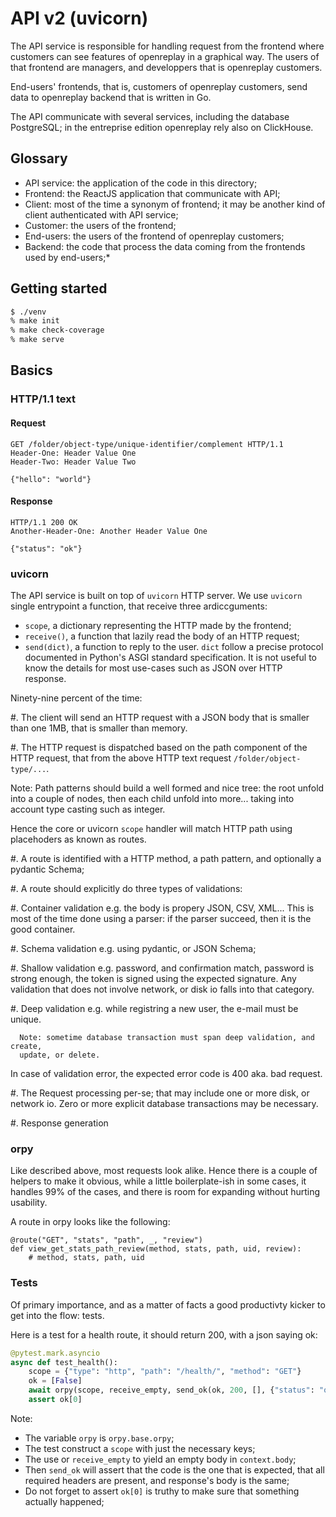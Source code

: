# API v2 (uvicorn)

The API service is responsible for handling request from the frontend
where customers can see features of openreplay in a graphical way. The
users of that frontend are managers, and developpers that is
openreplay customers.

End-users' frontends, that is, customers of openreplay customers, send
data to openreplay backend that is written in Go.

The API communicate with several services, including the database
PostgreSQL; in the entreprise edition openreplay rely also on
ClickHouse.

## Glossary

- API service: the application of the code in this directory;
- Frontend: the ReactJS application that communicate with API;
- Client: most of the time a synonym of frontend; it may be another kind of 
  client authenticated with API service;
- Customer: the users of the frontend;
- End-users: the users of the frontend of openreplay customers;
- Backend: the code that process the data coming from the frontends used by end-users;*

## Getting started

```sh
$ ./venv
% make init
% make check-coverage
% make serve
```

## Basics

### HTTP/1.1 text

#### Request

```http
GET /folder/object-type/unique-identifier/complement HTTP/1.1
Header-One: Header Value One
Header-Two: Header Value Two

{"hello": "world"}
```

#### Response

```http
HTTP/1.1 200 OK
Another-Header-One: Another Header Value One

{"status": "ok"}
```

### uvicorn

The API service is built on top of `uvicorn` HTTP server. We use `uvicorn`
single entrypoint a function, that receive three ardiccguments:

- `scope`, a dictionary representing the HTTP made by the frontend;
- `receive()`, a function that lazily read the body of an HTTP request;
- `send(dict)`, a function to reply to the user. `dict` follow a precise 
  protocol documented in Python's ASGI standard specification. It is not 
  useful to know the details for most use-cases such as JSON over HTTP 
  response.

Ninety-nine percent of the time:

#. The client will send an HTTP request with a JSON body that is smaller 
   than one 1MB, that is smaller than memory.

#. The HTTP request is dispatched based on the path component of the HTTP
   request, that from the above HTTP text request `/folder/object-type/...`.

   Note: Path patterns should build a well formed and nice tree: the root 
   unfold into a couple of nodes, then each child unfold into more... taking 
   into account type casting such as integer.

   Hence the core or uvicorn `scope` handler will match HTTP path using 
   placehoders as known as routes.

#. A route is identified with a HTTP method, a path pattern, and optionally
   a pydantic Schema;

#. A route should explicitly do three types of validations:

   #. Container validation e.g. the body is propery JSON, CSV, XML... This is
      most of the time done using a parser: if the parser succeed, then it is
      the good container.

   #. Schema validation e.g. using pydantic, or JSON Schema;

   #. Shallow validation e.g. password, and confirmation match, password is strong 
      enough, the token is signed using the expected signature. Any validation
      that does not involve network, or disk io falls into that category.

   #. Deep validation e.g. while registring a new user, the e-mail must be unique.
    
      Note: sometime database transaction must span deep validation, and create, 
      update, or delete.
   
   In case of validation error, the expected error code is 400 aka. bad request.

#. The Request processing per-se; that may include one or more disk, or network io.
   Zero or more explicit database transactions may be necessary.

#. Response generation

### orpy

Like described above, most requests look alike. Hence there is a couple of helpers
to make it obvious, while a little boilerplate-ish in some cases, it handles 99% of
the cases, and there is room for expanding without hurting usability.

A route in orpy looks like the following:

```
@route("GET", "stats", "path", _, "review")
def view_get_stats_path_review(method, stats, path, uid, review):
    # method, stats, path, uid
```

### Tests

Of primary importance, and as a matter of facts a good productivty
kicker to get into the flow: tests.

Here is a test for a health route, it should return 200, with a json
saying ok:

```python
@pytest.mark.asyncio
async def test_health():
    scope = {"type": "http", "path": "/health/", "method": "GET"}
    ok = [False]
    await orpy(scope, receive_empty, send_ok(ok, 200, [], {"status": "ok"}))
    assert ok[0]
```

Note:

- The variable `orpy` is `orpy.base.orpy`;
- The test construct a `scope` with just the necessary keys;
- The use or `receive_empty` to yield an empty body in `context.body`;
- Then `send_ok` will assert that the code is the one that is
  expected, that all required headers are present, and response's body
  is the same;
- Do not forget to assert `ok[0]` is truthy to make sure that
  something actually happened;

